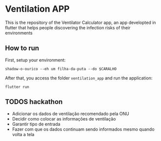 # Ventilation APP

This is the repository of the Ventilator Calculator app, an app developted in flutter that helps people discovering the infection risks of their environments

## How to run 

First, setup your environment:

``` 
shadow-o-ourico --eh um filha-da-puta --do $CARALHO
```

After that, you access the folder `ventilation_app` and run the application:

``` 
flutter run
```

## TODOS hackathon

- Adicionar os dados de ventilação recomendado pela ONU
- Decidir como colocar as informações de ventilação
- Garantir tipo de entrada
- Fazer com que os dados continuam sendo informados mesmo quando volta a tela
